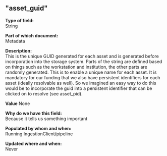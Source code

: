 ## "asset_guid"

**Type of field:**  
String  

**Part of which document:**  
Metadata

**Description:**  
This is the unique GUID generated for each asset and is generated before incorporation into the storage system. Parts of the string are defined based on things such as the workstation and institution, the other parts are randomly generated. This is to enable a unique name for each asset. It is mandatory for our funding that we also have persistent identifiers for each asset (ideally resolvable as well). So we imagined an easy way to do this would be to incorporate the guid into a persistent identifier that can be clicked on to resolve (see asset_pid).

**Value**
None

**Why do we have this field:**  
Because it tells us something important  

**Populated by whom and when:**  
Running IngestionClient/pipeline

**Updated where and when:**  
Never
